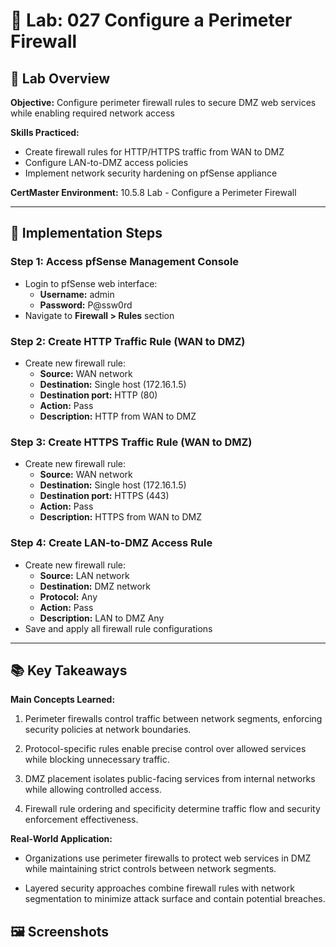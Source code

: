 # 🧪 Lab: 027 Configure a Perimeter Firewall

## 🎯 Lab Overview

**Objective:** Configure perimeter firewall rules to secure DMZ web services while enabling required network access 

**Skills Practiced:**
- Create firewall rules for HTTP/HTTPS traffic from WAN to DMZ
- Configure LAN-to-DMZ access policies
- Implement network security hardening on pfSense appliance 

**CertMaster Environment:** 10.5.8 Lab - Configure a Perimeter Firewall

---
## 📝 Implementation Steps

### Step 1: Access pfSense Management Console

- Login to pfSense web interface:
    - **Username:** admin
    - **Password:** P@ssw0rd
- Navigate to **Firewall > Rules** section

### Step 2: Create HTTP Traffic Rule (WAN to DMZ)

- Create new firewall rule:
    - **Source:** WAN network
    - **Destination:** Single host (172.16.1.5)
    - **Destination port:** HTTP (80)
    - **Action:** Pass
    - **Description:** HTTP from WAN to DMZ

### Step 3: Create HTTPS Traffic Rule (WAN to DMZ)

- Create new firewall rule:
    - **Source:** WAN network
    - **Destination:** Single host (172.16.1.5)
    - **Destination port:** HTTPS (443)
    - **Action:** Pass
    - **Description:** HTTPS from WAN to DMZ

### Step 4: Create LAN-to-DMZ Access Rule

- Create new firewall rule:
    - **Source:** LAN network
    - **Destination:** DMZ network
    - **Protocol:** Any
    - **Action:** Pass
    - **Description:** LAN to DMZ Any
- Save and apply all firewall rule configurations

---
## 📚 Key Takeaways

**Main Concepts Learned:**

1. Perimeter firewalls control traffic between network segments, enforcing security policies at network boundaries.
    
2. Protocol-specific rules enable precise control over allowed services while blocking unnecessary traffic.
    
3. DMZ placement isolates public-facing services from internal networks while allowing controlled access.
    
4. Firewall rule ordering and specificity determine traffic flow and security enforcement effectiveness.
    

**Real-World Application:**

- Organizations use perimeter firewalls to protect web services in DMZ while maintaining strict controls between network segments.
    
- Layered security approaches combine firewall rules with network segmentation to minimize attack surface and contain potential breaches.

## 🖼️ Screenshots